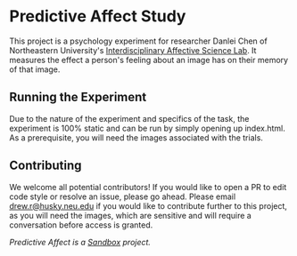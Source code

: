 # Predictive Affect Study

This project is a psychology experiment for researcher Danlei Chen of Northeastern University's [Interdisciplinary Affective Science Lab](https://www.affective-science.org/). 
It measures the effect a person's feeling about an image has on their memory of that image.

## Running the Experiment

Due to the nature of the experiment and specifics of the task, the experiment is 100% static and can be run by simply opening up index.html. 
As a prerequisite, you will need the images associated with the trials.

## Contributing
We welcome all potential contributors!
If you would like to open a PR to edit code style or resolve an issue, please go ahead.
Please email drew.r@husky.neu.edu if you would like to contribute further to this project, as you will need the images, which are sensitive and will require a conversation before access is granted.


_Predictive Affect is a [Sandbox](https://sandboxneu.com) project._
